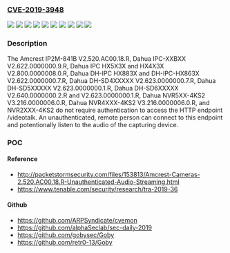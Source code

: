 ### [CVE-2019-3948](https://cve.mitre.org/cgi-bin/cvename.cgi?name=CVE-2019-3948)
![](https://img.shields.io/static/v1?label=Product&message=Dahua%20DH-IPC%20HX883X%20and%20DH-IPC-HX863X&color=blue)
![](https://img.shields.io/static/v1?label=Product&message=Dahua%20DH-SD4XXXXX&color=blue)
![](https://img.shields.io/static/v1?label=Product&message=Dahua%20DH-SD5XXXXX&color=blue)
![](https://img.shields.io/static/v1?label=Product&message=Dahua%20DH-SD6XXXXX&color=blue)
![](https://img.shields.io/static/v1?label=Product&message=Dahua%20IPC%20HX5X3X%20and%20HX4X3X&color=blue)
![](https://img.shields.io/static/v1?label=Product&message=Dahua%20IPC-XXBXX&color=blue)
![](https://img.shields.io/static/v1?label=Product&message=Dahua%20NVR4XXX-4KS2&color=blue)
![](https://img.shields.io/static/v1?label=Product&message=Dahua%20NVR5XX-4KS2&color=blue)
![](https://img.shields.io/static/v1?label=Version&message=n%2Fa&color=blue)
![](https://img.shields.io/static/v1?label=Vulnerability&message=CWE%20285%20-%20Improper%20Access%20Control%20(Authorization)&color=brighgreen)

### Description

The Amcrest IP2M-841B V2.520.AC00.18.R, Dahua IPC-XXBXX V2.622.0000000.9.R, Dahua IPC HX5X3X and HX4X3X V2.800.0000008.0.R, Dahua DH-IPC HX883X and DH-IPC-HX863X V2.622.0000000.7.R, Dahua DH-SD4XXXXX V2.623.0000000.7.R, Dahua DH-SD5XXXXX V2.623.0000000.1.R, Dahua DH-SD6XXXXX V2.640.0000000.2.R and V2.623.0000000.1.R, Dahua NVR5XX-4KS2 V3.216.0000006.0.R, Dahua NVR4XXX-4KS2 V3.216.0000006.0.R, and NVR2XXX-4KS2 do not require authentication to access the HTTP endpoint /videotalk. An unauthenticated, remote person can connect to this endpoint and potentionally listen to the audio of the capturing device.

### POC

#### Reference
- http://packetstormsecurity.com/files/153813/Amcrest-Cameras-2.520.AC00.18.R-Unauthenticated-Audio-Streaming.html
- https://www.tenable.com/security/research/tra-2019-36

#### Github
- https://github.com/ARPSyndicate/cvemon
- https://github.com/alphaSeclab/sec-daily-2019
- https://github.com/gobysec/Goby
- https://github.com/retr0-13/Goby

